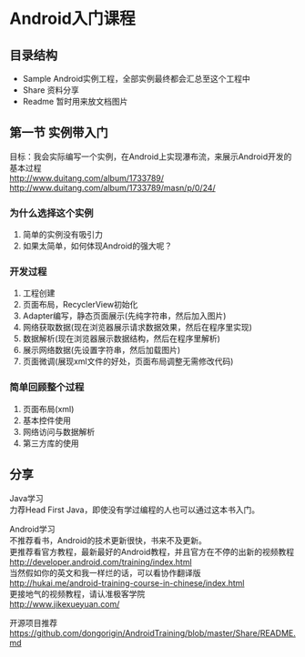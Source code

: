 # Android入门课程
## 目录结构
- Sample Android实例工程，全部实例最终都会汇总至这个工程中
- Share 资料分享
- Readme 暂时用来放文档图片

## 第一节 实例带入门
目标：我会实际编写一个实例，在Android上实现瀑布流，来展示Android开发的基本过程  
http://www.duitang.com/album/1733789/  
http://www.duitang.com/album/1733789/masn/p/0/24/  

### 为什么选择这个实例  
1. 简单的实例没有吸引力
2. 如果太简单，如何体现Android的强大呢？

### 开发过程  
1. 工程创建
2. 页面布局，RecyclerView初始化
3. Adapter编写，静态页面展示(先纯字符串，然后加入图片)
4. 网络获取数据(现在浏览器展示请求数据效果，然后在程序里实现)
5. 数据解析(现在浏览器展示数据结构，然后在程序里解析)
6. 展示网络数据(先设置字符串，然后加载图片)
7. 页面微调(展现xml文件的好处，页面布局调整无需修改代码)

### 简单回顾整个过程
1. 页面布局(xml)
2. 基本控件使用
3. 网络访问与数据解析
4. 第三方库的使用


## 分享
Java学习  
力荐Head First Java，即使没有学过编程的人也可以通过这本书入门。 

Android学习  
不推荐看书，Android的技术更新很快，书来不及更新。  
更推荐看官方教程，最新最好的Android教程，并且官方在不停的出新的视频教程  
http://developer.android.com/training/index.html  
当然假如你的英文和我一样烂的话，可以看协作翻译版  
http://hukai.me/android-training-course-in-chinese/index.html  
更接地气的视频教程，请认准极客学院  
http://www.jikexueyuan.com/  

开源项目推荐  
https://github.com/dongorigin/AndroidTraining/blob/master/Share/README.md  
